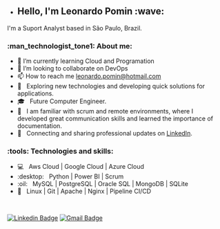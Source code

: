 - <h2> Hello, I'm Leonardo Pomin :wave: </br>
 I'm a Suport Analyst based in São Paulo, Brazil.
</h2>

<h3> :man_technologist_tone1: About me: </h3>

- 🌱 I’m currently learning Cloud and Programation
- 💞️ I’m looking to collaborate on DevOps
- 📫 How to reach me leonardo.pomin@hotmail.com
- :thinking: &nbsp; Exploring new technologies and developing quick solutions for applications.
- :mortar_board: &nbsp; Future Computer Engineer.
- :seedling: &nbsp; I am familiar with scrum and remote environments, where I developed great communication skills and learned the importance of documentation.
- :briefcase: &nbsp; Connecting and sharing professional updates on <a href="https://www.linkedin.com/in/leonardo-souza-pomin-56651ab3/">LinkedIn</a>.

<h3>:tools: Technologies and skills:</h3>

- :computer: &nbsp; Aws Cloud | Google Cloud | Azure Cloud 
- :desktop: &nbsp; Python | Power BI | Scrum
- :oil: &nbsp; MySQL | PostgreSQL | Oracle SQL | MongoDB | SQLite 
- :wrench: &nbsp; Linux | Git | Apache | Nginx | Pipeline CI/CD 

</br>

[![Linkedin Badge](https://img.shields.io/badge/-LinkedIn-blue?style=flat-square&logo=Linkedin&logoColor=white)](https://www.linkedin.com/in/leonardo-souza-pomin-56651ab3)
[![Gmail Badge](https://img.shields.io/badge/-leonardo.pomin@hotmail.com-d14836?style=flat&logo=Gmail&logoColor=white)](mailto:leonardo.pomin@hotmail.com)

<!---
LeonardoPomin/LeonardoPomin is a ✨ special ✨ repository because its `README.md` (this file) appears on your GitHub profile.
You can click the Preview link to take a look at your changes.
--->
